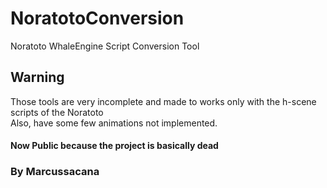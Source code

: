 # NoratotoConversion
 
Noratoto WhaleEngine Script Conversion Tool

## Warning
Those tools are very incomplete and made to works only with the h-scene scripts of the Noratoto  
Also, have some few animations not implemented.

#### Now Public because the project is basically dead

### By Marcussacana
